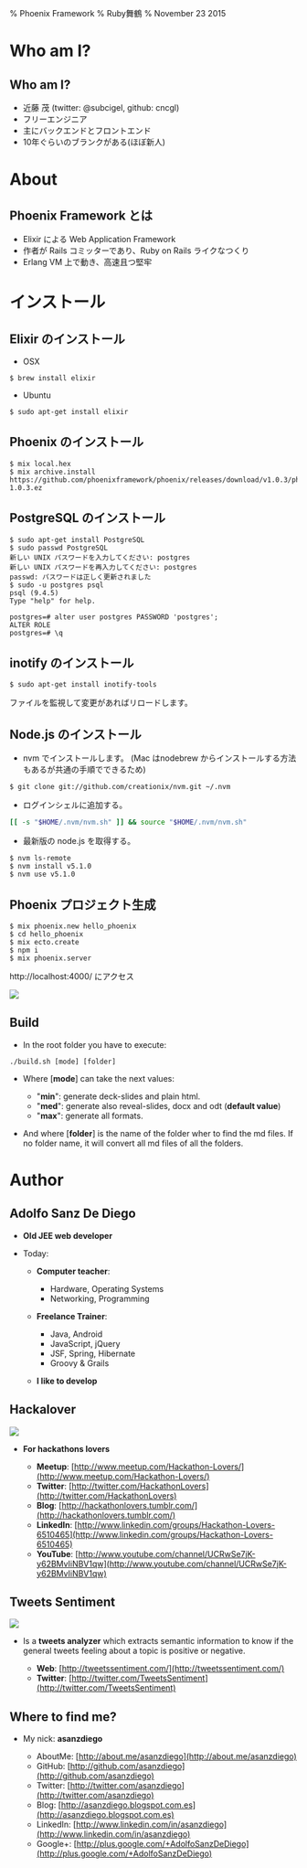 % Phoenix Framework
% Ruby舞鶴
% November 23 2015

# Who am I?

## Who am I?

- 近藤 茂 (twitter: @subcigel, github: cncgl)
- フリーエンジニア
- 主にバックエンドとフロントエンド
- 10年ぐらいのブランクがある(ほぼ新人)

# About

## Phoenix Framework とは

- Elixir による Web Application Framework
- 作者が Rails コミッターであり、Ruby on Rails ライクなつくり
- Erlang VM 上で動き、高速且つ堅牢


# インストール

## Elixir のインストール

- OSX

```
$ brew install elixir
```

- Ubuntu

```
$ sudo apt-get install elixir
```

## Phoenix のインストール

```
$ mix local.hex
$ mix archive.install https://github.com/phoenixframework/phoenix/releases/download/v1.0.3/phoenix_new-1.0.3.ez
```


## PostgreSQL のインストール

```
$ sudo apt-get install PostgreSQL
$ sudo passwd PostgreSQL
新しい UNIX パスワードを入力してください: postgres
新しい UNIX パスワードを再入力してください: postgres
passwd: パスワードは正しく更新されました
$ sudo -u postgres psql
psql (9.4.5)
Type "help" for help.

postgres=# alter user postgres PASSWORD 'postgres';
ALTER ROLE
postgres=# \q
```

## inotify のインストール

```
$ sudo apt-get install inotify-tools
```

ファイルを監視して変更があればリロードします。

## Node.js のインストール

- nvm でインストールします。 (Mac はnodebrew からインストールする方法もあるが共通の手順でできるため)

```
$ git clone git://github.com/creationix/nvm.git ~/.nvm
```
- ログインシェルに追加する。

```bash
[[ -s "$HOME/.nvm/nvm.sh" ]] && source "$HOME/.nvm/nvm.sh"
```
- 最新版の node.js を取得する。

```
$ nvm ls-remote
$ nvm install v5.1.0
$ nvm use v5.1.0
```

## Phoenix プロジェクト生成

```
$ mix phoenix.new hello_phoenix
$ cd hello_phoenix
$ mix ecto.create
$ npm i
$ mix phoenix.server
```
http://localhost:4000/ にアクセス

![](../img/phoenix_welcome.png)

## Build

- In the root folder you have to execute:

~~~
./build.sh [mode] [folder]
~~~

- Where [**mode**] can take the next values:

    - "**min**": generate deck-slides and plain html.
    - "**med**": generate also reveal-slides, docx and odt (**default value**)
    - "**max**": generate all formats.

- And where [**folder**] is the name of the folder wher to find
  the md files. If no folder name, it will convert all md files of all the folders.

# Author

## Adolfo Sanz De Diego

- **Old JEE web developer**

- Today:

    - **Computer teacher**:

        - Hardware, Operating Systems
        - Networking, Programming

    - **Freelance Trainer**:

        - Java, Android
        - JavaScript, jQuery
        - JSF, Spring, Hibernate
        - Groovy & Grails

    - **I like to develop**

## Hackalover

![](../img/hackathon-lovers-logo.png)

- **For hackathons lovers**

    - **Meetup**: [http://www.meetup.com/Hackathon-Lovers/](http://www.meetup.com/Hackathon-Lovers/)
    - **Twitter**: [http://twitter.com/HackathonLovers](http://twitter.com/HackathonLovers)
    - **Blog**: [http://hackathonlovers.tumblr.com/](http://hackathonlovers.tumblr.com/)
    - **LinkedIn**: [http://www.linkedin.com/groups/Hackathon-Lovers-6510465](http://www.linkedin.com/groups/Hackathon-Lovers-6510465)
    - **YouTube**: [http://www.youtube.com/channel/UCRwSe7jK-y62BMvIiNBV1qw](http://www.youtube.com/channel/UCRwSe7jK-y62BMvIiNBV1qw)

## Tweets Sentiment

![](../img/tweets-sentiment-logo.png)

- Is a **tweets analyzer** which extracts semantic information to know
if the general tweets feeling about a topic is positive or negative.

    - **Web**: [http://tweetssentiment.com/](http://tweetssentiment.com/)
    - **Twitter**: [http://twitter.com/TweetsSentiment](http://twitter.com/TweetsSentiment)

## Where to find me?

- My nick: **asanzdiego**

    - AboutMe:  [http://about.me/asanzdiego](http://about.me/asanzdiego)
    - GitHub:   [http://github.com/asanzdiego](http://github.com/asanzdiego)
    - Twitter:  [http://twitter.com/asanzdiego](http://twitter.com/asanzdiego)
    - Blog:     [http://asanzdiego.blogspot.com.es](http://asanzdiego.blogspot.com.es)
    - LinkedIn: [http://www.linkedin.com/in/asanzdiego](http://www.linkedin.com/in/asanzdiego)
    - Google+:  [http://plus.google.com/+AdolfoSanzDeDiego](http://plus.google.com/+AdolfoSanzDeDiego)
